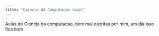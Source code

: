 ```yaml
---
title: "Ciencia da Computacao (wip)"
---
```


Aulas de Ciencia da computacao, bem mal escritas por mim, um dia isso fica bom
